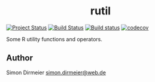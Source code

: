 <h1 align="center"> rutil </h1>

[![Project Status](http://www.repostatus.org/badges/latest/wip.svg)](http://www.repostatus.org/#wip)
[![Build Status](https://travis-ci.org/dirmeier/rutil.svg?branch=master)](https://travis-ci.org/dirmeier/rutil)
[![Build status](https://ci.appveyor.com/api/projects/status/6y9fx6u3eceids5m?svg=true)](https://ci.appveyor.com/project/dirmeier/rutil)
[![codecov](https://codecov.io/gh/dirmeier/rutil/branch/master/graph/badge.svg)](https://codecov.io/gh/dirmeier/rutil)


Some R utility functions and operators.

## Author

Simon Dirmeier <a href="mailto:simon.dirmeier@web.de">simon.dirmeier@web.de</a>
